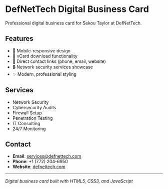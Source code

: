 # DefNetTech Digital Business Card

Professional digital business card for Sekou Taylor at DefNetTech.

## Features
- 📱 Mobile-responsive design
- 💾 vCard download functionality
- 🔗 Direct contact links (phone, email, website)
- 🔒 Network security services showcase
- ✨ Modern, professional styling

## Services
- Network Security
- Cybersecurity Audits
- Firewall Setup
- Penetration Testing
- IT Consulting
- 24/7 Monitoring

## Contact
- **Email**: services@defnettech.com
- **Phone**: +1 (772) 204-6950
- **Website**: [defnettech.com](https://defnettech.com)

---

*Digital business card built with HTML5, CSS3, and JavaScript*
